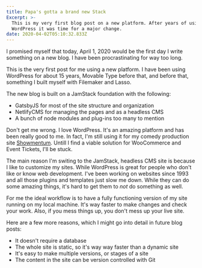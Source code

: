 ```yaml
---
title: Papa's gotta a brand new Stack
Excerpt: >-
  This is my very first blog post on a new platform. After years of using
  WordPress it was time for a major change.
date: 2020-04-02T05:10:32.833Z
---
```

I promised myself that today, April 1, 2020 would be the first day I write something on a new blog. I have been procrastinating for way too long. 

This is the very first post for me using a new platform. I have been using WordPress for about 15 years, Movable Type before that, and before that, something I built myself with Filemaker and Lasso. 

The new blog is built on a JamStack foundation with the following:
* GatsbyJS for most of the site structure and organization
* NetlifyCMS for managing the pages and as a headless CMS
* A bunch of node modules and plug-ins too many to mention

Don't get me wrong. I love WordPress. It's an amazing platform and has been really good to me. In fact, I'm still using it for my comedy production site [Showmentum](https://www.showmentum.com). Untill I find a viable solution for WooCommerce and Event Tickets, I'll be stuck.

The main reason I'm switing to the JamStack, headless CMS site is because I like to customize my sites. While WordPress is great for people who don't like or know web development. I've been working on websites since 1993 and all those plugins and templates just slow me down. While they can do some amazing things, it's hard to get them to _not_ do something as well.

For me the ideal workflow is to have a fully functioning version of my site running on my local machine. It's way faster to make changes and check your work. Also, if you mess things up, you don't mess up your live site. 

Here are a few more reasons, which I might go into detail in future blog posts:
* It doesn't require a database
* The whole site is static, so it's way way faster than a dynamic site
* It's easy to make multiple versions, or stages of a site
* The content in the site can be version controlled with Git
